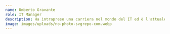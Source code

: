 ```yaml
---
name: Umberto Gravante
role: IT Manager
description: Ha intrapreso una carriera nel mondo del IT ed è l'attuale IT Manager di CISF26.
image: images/uploads/no-photo-svgrepo-com.webp
---
```

